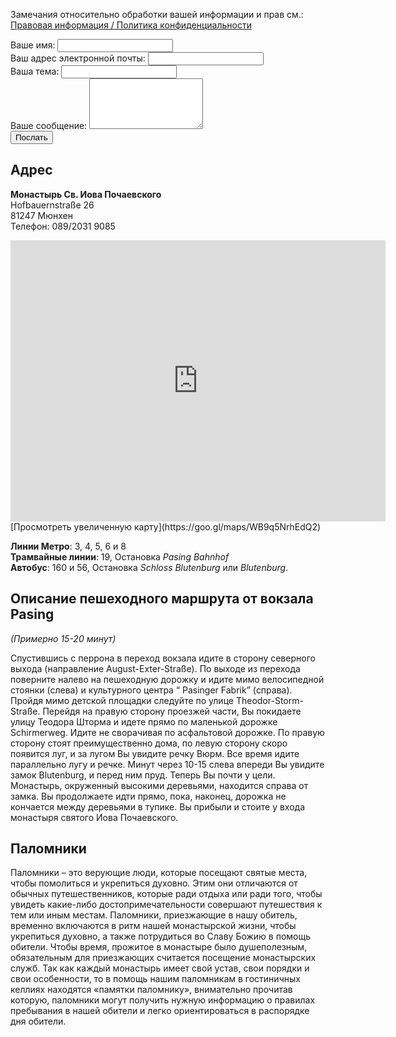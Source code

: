 Замечания относительно обработки вашей информации и прав см.: [Правовая информация / Политика конфиденциальности](/impressum)

<form accept-charset="UTF-8" action="https://formspree.io/kontakt@hiobmon.org" method="POST">
  <div class="form-group">
    <label>Ваше имя:</label>
    <input type="name" class="form-control" name="name">
  </div>
  <div class="form-group">
    <label>Ваш адрес электронной почты:</label>
    <input type="email" class="form-control" name="_replyto">
  </div>
  <div class="form-group">
    <label>Ваша тема:</label>
    <input type="subject" class="form-control" name="subject">
  </div>
  <div class="form-group">
    <label>Ваше сообщение:</label>
    <textarea type="text" class="form-control" rows="5 " name="message"></textarea>
  </div>
  <div class="form-group">
    <input type="hidden" name="utf8" value="✓">
    <input type="submit" class="btn btn-outline btn-block" value="Послать">
  </div>
</form>

## Адрес
 **Монастырь Св. Иова Почаевского**  
 Hofbauernstraße 26  
 81247 Мюнхен  
 Телефон: 089/2031 9085

<iframe src="https://www.google.com/maps/embed?pb=!1m18!1m12!1m3!1d2661.309965326017!2d11.456358315866535!3d48.16210697922545!2m3!1f0!2f0!3f0!3m2!1i1024!2i768!4f13.1!3m3!1m2!1s0x479e77f418578f67%3A0xe21d7180f139a652!2sHofbauernstra%C3%9Fe+26%2C+81247+M%C3%BCnchen!5e0!3m2!1sde!2sde!4v1535314716114" width="600" height="450" frameborder="0" style="border:0" allowfullscreen></iframe>
[Просмотреть увеличенную карту](https://goo.gl/maps/WB9q5NrhEdQ2)

**Линии Метро**: 3, 4, 5, 6 и 8  
**Трамвайные линии**: 19, Остановка _Pasing Bahnhof_  
**Автобус**: 160 и 56, Остановка _Schloss Blutenburg_ или _Blutenburg_.

## Описание пешеходного маршрута от вокзала Pasing
_(Примерно 15-20 минут)_  

Спустившись с перрона в переход вокзала идите в сторону северного выхода
(направление August-Exter-Straße). По выходе из перехода поверните налево на
пешеходную дорожку и идите мимо велосипедной стоянки (слева) и культурного центра
“ Pasinger Fabrik” (справа). Пройдя мимо детской площадки следуйте по улице
Theodor-Storm-Straße. Перейдя на правую сторону проезжей части, Вы покидаете
улицу Теодора Шторма и идете прямо по маленькой дорожке Schirmerweg.
Идите не сворачивая по асфальтовой дорожке. По правую сторону стоят
преимущественно дома, по левую сторону скоро появится луг, и за
лугом Вы увидите речку Вюрм. Все время идите параллельно лугу и
речке. Минут через 10-15 слева впереди Вы увидите замок Blutenburg,
и перед ним пруд. Теперь Вы почти у цели. Монастырь, окруженный высокими
деревьями, находится справа от замка. Вы продолжаете идти прямо, пока,
наконец, дорожка не кончается между деревьями в тупике. Вы прибыли и
стоите у входа монастыря святого Иова Почаевского.

## Паломники
Паломники – это верующие люди, которые посещают святые места, чтобы помолиться и укрепиться духовно. Этим они отличаются от обычных путешественников, которые ради отдыха или ради того, чтобы увидеть какие-либо достопримечательности совершают путешествия к тем или иным местам. Паломники, приезжающие в нашу обитель, временно включаются в ритм нашей монастырской жизни, чтобы укрепиться духовно, а также потрудиться во Славу Божию в помощь обители. Чтобы время, прожитое в монастыре было душеполезным, обязательным для приезжающих считается посещение монастырских служб. Так как каждый монастырь имеет свой устав, свои порядки и свои особенности, то в помощь нашим паломникам в  гостиничных келлиях находятся «памятки паломнику», внимательно прочитав которую, паломники могут получить нужную информацию о правилах пребывания в нашей обители и легко ориентироваться в распорядке дня обители.
